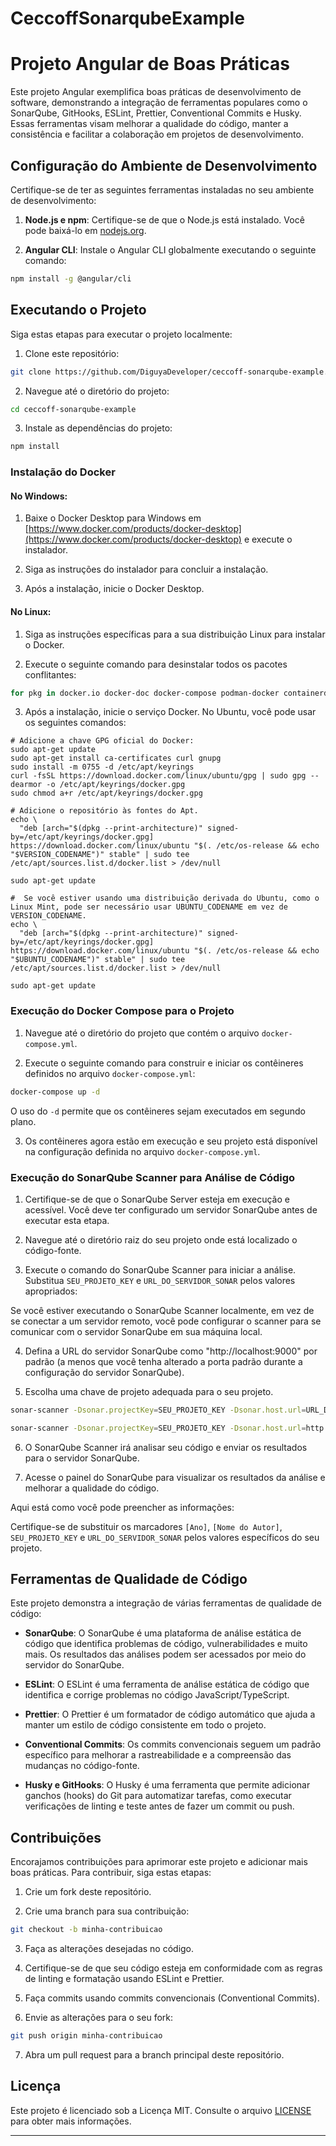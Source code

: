 # CeccoffSonarqubeExample

# Projeto Angular de Boas Práticas

Este projeto Angular exemplifica boas práticas de desenvolvimento de software, demonstrando a integração de ferramentas populares como o SonarQube, GitHooks, ESLint, Prettier, Conventional Commits e Husky. Essas ferramentas visam melhorar a qualidade do código, manter a consistência e facilitar a colaboração em projetos de desenvolvimento.

## Configuração do Ambiente de Desenvolvimento

Certifique-se de ter as seguintes ferramentas instaladas no seu ambiente de desenvolvimento:

1. **Node.js e npm**: Certifique-se de que o Node.js está instalado. Você pode baixá-lo em [nodejs.org](https://nodejs.org/).

2. **Angular CLI**: Instale o Angular CLI globalmente executando o seguinte comando:

```bash
npm install -g @angular/cli
```

## Executando o Projeto

Siga estas etapas para executar o projeto localmente:

1. Clone este repositório:

```bash
git clone https://github.com/DiguyaDeveloper/ceccoff-sonarqube-example.git
```

2. Navegue até o diretório do projeto:

```bash
cd ceccoff-sonarqube-example
```

3. Instale as dependências do projeto:

```bash
npm install
```

### Instalação do Docker

#### No Windows:

1. Baixe o Docker Desktop para Windows em [https://www.docker.com/products/docker-desktop](https://www.docker.com/products/docker-desktop) e execute o instalador.

2. Siga as instruções do instalador para concluir a instalação.

3. Após a instalação, inicie o Docker Desktop.

#### No Linux:

1. Siga as instruções específicas para a sua distribuição Linux para instalar o Docker.

2. Execute o seguinte comando para desinstalar todos os pacotes conflitantes:

```bash
for pkg in docker.io docker-doc docker-compose podman-docker containerd runc; do sudo apt-get remove $pkg; done
```

3. Após a instalação, inicie o serviço Docker. No Ubuntu, você pode usar os seguintes comandos:

```shell
# Adicione a chave GPG oficial do Docker:
sudo apt-get update
sudo apt-get install ca-certificates curl gnupg
sudo install -m 0755 -d /etc/apt/keyrings
curl -fsSL https://download.docker.com/linux/ubuntu/gpg | sudo gpg --dearmor -o /etc/apt/keyrings/docker.gpg
sudo chmod a+r /etc/apt/keyrings/docker.gpg

# Adicione o repositório às fontes do Apt.
echo \
  "deb [arch="$(dpkg --print-architecture)" signed-by=/etc/apt/keyrings/docker.gpg] https://download.docker.com/linux/ubuntu "$(. /etc/os-release && echo "$VERSION_CODENAME")" stable" | sudo tee /etc/apt/sources.list.d/docker.list > /dev/null

sudo apt-get update

#  Se você estiver usando uma distribuição derivada do Ubuntu, como o Linux Mint, pode ser necessário usar UBUNTU_CODENAME em vez de VERSION_CODENAME.
echo \
  "deb [arch="$(dpkg --print-architecture)" signed-by=/etc/apt/keyrings/docker.gpg] https://download.docker.com/linux/ubuntu "$(. /etc/os-release && echo "$UBUNTU_CODENAME")" stable" | sudo tee /etc/apt/sources.list.d/docker.list > /dev/null

sudo apt-get update

```

### Execução do Docker Compose para o Projeto

1. Navegue até o diretório do projeto que contém o arquivo `docker-compose.yml`.

2. Execute o seguinte comando para construir e iniciar os contêineres definidos no arquivo `docker-compose.yml`:

```bash
docker-compose up -d
```

O uso do `-d` permite que os contêineres sejam executados em segundo plano.

3. Os contêineres agora estão em execução e seu projeto está disponível na configuração definida no arquivo `docker-compose.yml`.

### Execução do SonarQube Scanner para Análise de Código

1. Certifique-se de que o SonarQube Server esteja em execução e acessível. Você deve ter configurado um servidor SonarQube antes de executar esta etapa.

2. Navegue até o diretório raiz do seu projeto onde está localizado o código-fonte.

3. Execute o comando do SonarQube Scanner para iniciar a análise. Substitua `SEU_PROJETO_KEY` e `URL_DO_SERVIDOR_SONAR` pelos valores apropriados:

Se você estiver executando o SonarQube Scanner localmente, em vez de se conectar a um servidor remoto, você pode configurar o scanner para se comunicar com o servidor SonarQube em sua máquina local.

4. Defina a URL do servidor SonarQube como "http://localhost:9000" por padrão (a menos que você tenha alterado a porta padrão durante a configuração do servidor SonarQube).

5. Escolha uma chave de projeto adequada para o seu projeto.

```bash
sonar-scanner -Dsonar.projectKey=SEU_PROJETO_KEY -Dsonar.host.url=URL_DO_SERVIDOR_SONAR
```

```bash local
sonar-scanner -Dsonar.projectKey=SEU_PROJETO_KEY -Dsonar.host.url=http://localhost:9000
```

6. O SonarQube Scanner irá analisar seu código e enviar os resultados para o servidor SonarQube.

7. Acesse o painel do SonarQube para visualizar os resultados da análise e melhorar a qualidade do código.

Aqui está como você pode preencher as informações:

Certifique-se de substituir os marcadores `[Ano]`, `[Nome do Autor]`, `SEU_PROJETO_KEY` e `URL_DO_SERVIDOR_SONAR` pelos valores específicos do seu projeto.

## Ferramentas de Qualidade de Código

Este projeto demonstra a integração de várias ferramentas de qualidade de código:

- **SonarQube**: O SonarQube é uma plataforma de análise estática de código que identifica problemas de código, vulnerabilidades e muito mais. Os resultados das análises podem ser acessados por meio do servidor do SonarQube.

- **ESLint**: O ESLint é uma ferramenta de análise estática de código que identifica e corrige problemas no código JavaScript/TypeScript.

- **Prettier**: O Prettier é um formatador de código automático que ajuda a manter um estilo de código consistente em todo o projeto.

- **Conventional Commits**: Os commits convencionais seguem um padrão específico para melhorar a rastreabilidade e a compreensão das mudanças no código-fonte.

- **Husky e GitHooks**: O Husky é uma ferramenta que permite adicionar ganchos (hooks) do Git para automatizar tarefas, como executar verificações de linting e teste antes de fazer um commit ou push.

## Contribuições

Encorajamos contribuições para aprimorar este projeto e adicionar mais boas práticas. Para contribuir, siga estas etapas:

1. Crie um fork deste repositório.

2. Crie uma branch para sua contribuição:

```bash
git checkout -b minha-contribuicao
```

3. Faça as alterações desejadas no código.

4. Certifique-se de que seu código esteja em conformidade com as regras de linting e formatação usando ESLint e Prettier.

5. Faça commits usando commits convencionais (Conventional Commits).

6. Envie as alterações para o seu fork:

```bash
git push origin minha-contribuicao
```

7. Abra um pull request para a branch principal deste repositório.

## Licença

Este projeto é licenciado sob a Licença MIT. Consulte o arquivo [LICENSE](LICENSE) para obter mais informações.

---
